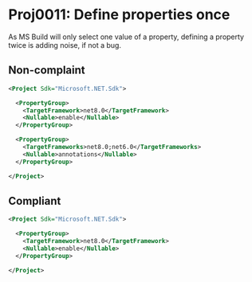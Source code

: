 # Proj0011: Define properties once
As MS Build will only select one value of a property, defining a property twice
is adding noise, if not a bug.

## Non-complaint
``` XML
<Project Sdk="Microsoft.NET.Sdk">

  <PropertyGroup>
    <TargetFramework>net8.0</TargetFramework>
    <Nullable>enable</Nullable>
  </PropertyGroup>

  <PropertyGroup>
    <TargetFrameworks>net8.0;net6.0</TargetFrameworks>
    <Nullable>annotations</Nullable>
  </PropertyGroup>

</Project>
```

## Compliant
``` XML
<Project Sdk="Microsoft.NET.Sdk">

  <PropertyGroup>
    <TargetFramework>net8.0</TargetFramework>
    <Nullable>enable</Nullable>
  </PropertyGroup>

</Project>
```
